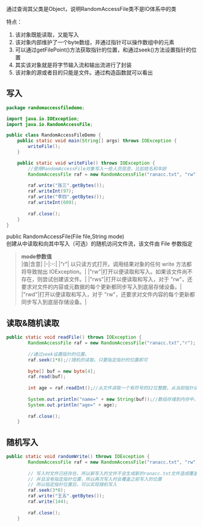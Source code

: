 通过查询其父类是Object，说明RandomAccessFile类不是IO体系中的类  

特点：
1. 该对象既能读取，又能写入  
2. 该对象内部维护了一个byte数组，并通过指针可以操作数组中的元素  
3. 可以通过getFilePoint()方法获取指针的位置，和通过seek()方法设置指针的位置  
4. 其实该对象就是将字节输入流和输出流进行了封装  
5. 该对象的源或者目的只能是文件。通过构造函数就可以看出  

## 写入
```java
package randomaccessfiledemo;

import java.io.IOException;
import java.io.RandomAccessFile;

public class RandomAccessFileDemo {
    public static void main(String[] args) throws IOException {
        writeFile();
    }

    public static void writeFile() throws IOException {
        //使用RandomAccessFile对象写入一些人员信息，比如姓名和年龄
        RandomAccessFile raf = new RandomAccessFile("ranacc.txt", "rw");
        
        raf.write("张三".getBytes());
        raf.writeInt(97);
        raf.write("李四".getBytes());
        raf.writeInt(609);
        
        raf.close();
    }
}
```

public RandomAccessFile(File file,String mode)  
创建从中读取和向其中写入（可选）的随机访问文件流，该文件由 File 参数指定  
> **mode参数值**  
|值|含意|
|-|:-:|
|"r"| 以只读方式打开。调用结果对象的任何 write 方法都将导致抛出 IOException。|
|"rw"|打开以便读取和写入。如果该文件尚不存在，则尝试创建该文件。|
|"rws"|打开以便读取和写入，对于 "rw"，还要求对文件的内容或元数据的每个更新都同步写入到底层存储设备。|
|"rwd"|打开以便读取和写入，对于 "rw"，还要求对文件内容的每个更新都同步写入到底层存储设备。|

## 读取&随机读取
```java
public static void readFile() throws IOException {
        RandomAccessFile raf = new RandomAccessFile("ranacc.txt","r");
        
        //通过seek设置指针的位置。
        raf.seek(1*8);//随机的读取。只要指定指针的位置即可
        
        byte[] buf = new byte[4];
        raf.read(buf);
        
        int age = raf.readInt();//从文件读取一个有符号的32位整数。从当前指针读取4个字节
        
        System.out.println("name=" + new String(buf));//数组存储到内存中，读取需要转化成字符串 
        System.out.println("age=" + age);
        
        raf.close();
    }
```
## 随机写入
```java
public static void randomWrite() throws IOException {
        RandomAccessFile raf = new RandomAccessFile("ranacc.txt", "rw");
        
        // 写入时文件已经存在，所以新写入的文件不会生成新的ranacc.txt文件造成覆盖
        // 并且没有指定指针位置，所以再次写入时会覆盖之前写入的位置
        // 所以指定指针位置后，可以实现随机写入
        raf.seek(3*8);
        raf.write("王五".getBytes());
        raf.write(144);
        
        raf.close();  
    }
```
